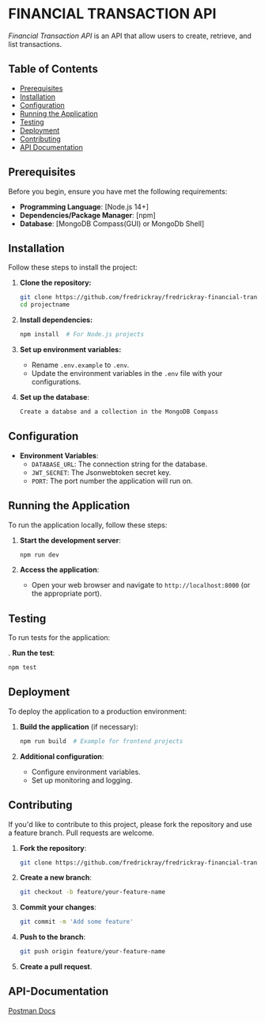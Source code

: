 # FINANCIAL TRANSACTION API

*Financial Transaction API* is an API that allow users to create, retrieve, and list transactions.

## Table of Contents
- [Prerequisites](#prerequisites)
- [Installation](#installation)
- [Configuration](#configuration)
- [Running the Application](#running-the-application)
- [Testing](#testing)
- [Deployment](#deployment)
- [Contributing](#contributing)
- [API Documentation](#api-documentation)

## Prerequisites

Before you begin, ensure you have met the following requirements:
- **Programming Language**: [Node.js 14+]
- **Dependencies/Package Manager**: [npm]
- **Database**: [MongoDB Compass(GUI) or MongoDb Shell]

## Installation

Follow these steps to install the project:

1. **Clone the repository:**
   ```bash
   git clone https://github.com/fredrickray/fredrickray-financial-transaction-api
   cd projectname
   ```

2. **Install dependencies:**
   ```bash
   npm install  # For Node.js projects
   ```

3. **Set up environment variables:**
   - Rename `.env.example` to `.env`.
   - Update the environment variables in the `.env` file with your configurations.
   
5. **Set up the database**:
   ```bash
   Create a databse and a collection in the MongoDB Compass
   ```

## Configuration


- **Environment Variables**:
  - `DATABASE_URL`: The connection string for the database.
  - `JWT_SECRET`: The Jsonwebtoken secret key.
  - `PORT`: The port number the application will run on.

## Running the Application

To run the application locally, follow these steps:

1. **Start the development server**:
   ```bash
   npm run dev
   ```

2. **Access the application**:
   - Open your web browser and navigate to `http://localhost:8000` (or the appropriate port).

## Testing

To run tests for the application:

. **Run the test**:
   ```bash
   npm test
   ```

## Deployment

To deploy the application to a production environment:

1. **Build the application** (if necessary):
   ```bash
   npm run build  # Example for frontend projects
   ```

2. **Additional configuration**:
   - Configure environment variables.
   - Set up monitoring and logging.

## Contributing

If you'd like to contribute to this project, please fork the repository and use a feature branch. Pull requests are welcome.

1. **Fork the repository**:
   ```bash
   git clone https://github.com/fredrickray/fredrickray-financial-transaction-api
   ```

2. **Create a new branch**:
   ```bash
   git checkout -b feature/your-feature-name
   ```

3. **Commit your changes**:
   ```bash
   git commit -m 'Add some feature'
   ```

4. **Push to the branch**:
   ```bash
   git push origin feature/your-feature-name
   ```

5. **Create a pull request**.


## API-Documentation
[Postman Docs](https://documenter.getpostman.com/view/21436608/2sA3s1nrgt)

